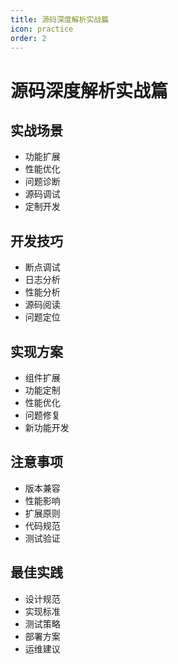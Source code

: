 ```yaml
---
title: 源码深度解析实战篇
icon: practice
order: 2
---
```


# 源码深度解析实战篇

## 实战场景
- 功能扩展
- 性能优化
- 问题诊断
- 源码调试
- 定制开发

## 开发技巧
- 断点调试
- 日志分析
- 性能分析
- 源码阅读
- 问题定位

## 实现方案
- 组件扩展
- 功能定制
- 性能优化
- 问题修复
- 新功能开发

## 注意事项
- 版本兼容
- 性能影响
- 扩展原则
- 代码规范
- 测试验证

## 最佳实践
- 设计规范
- 实现标准
- 测试策略
- 部署方案
- 运维建议
